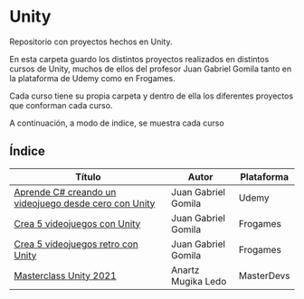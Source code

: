 # Unity

Repositorio con proyectos hechos en Unity.

En esta carpeta guardo los distintos proyectos realizados en distintos cursos de Unity, muchos de ellos del profesor Juan Gabriel Gomila tanto en la plataforma de Udemy como en Frogames.

Cada curso tiene su propia carpeta y dentro de ella los diferentes proyectos que conforman cada curso. 

A continuación, a modo de indice, se muestra cada curso

## Índice

| Título | Autor | Plataforma |
|--------|-------|------------|
| [Aprende C# creando un videojuego desde cero con Unity](https://github.com/miguelex/Unity/tree/main/Aprende%20C%23%20creando%20un%20videojuego%20desde%20cero%20con%20Unity) | Juan Gabriel Gomila | Udemy|
| [Crea 5 videojuegos con Unity](https://github.com/miguelex/Unity/tree/main/Crea%205%20videojuegos%20con%20Unity) | Juan Gabriel Gomila | Frogames|
| [Crea 5 videojuegos retro con Unity](https://github.com/miguelex/Unity/tree/main/Crea%205%20videojuegos%20retro%20con%20Unity) | Juan Gabriel Gomila | Frogames|
| [Masterclass Unity 2021](https://github.com/miguelex/Unity/tree/main/Masterclass%20Unity%202021) | Anartz Mugika Ledo | MasterDevs|


